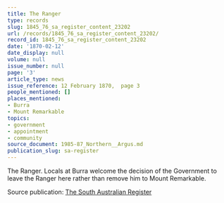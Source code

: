 ```yaml
---
title: The Ranger
type: records
slug: 1845_76_sa_register_content_23202
url: /records/1845_76_sa_register_content_23202/
record_id: 1845_76_sa_register_content_23202
date: '1870-02-12'
date_display: null
volume: null
issue_number: null
page: '3'
article_type: news
issue_reference: 12 February 1870,  page 3
people_mentioned: []
places_mentioned:
- Burra
- Mount Remarkable
topics:
- government
- appointment
- community
source_document: 1985-87_Northern__Argus.md
publication_slug: sa-register
---
```


The Ranger.  Locals at Burra welcome the decision of the Government to leave the Ranger here rather than remove him to Mount Remarkable.

Source publication: [The South Australian Register](/publications/sa-register/)
